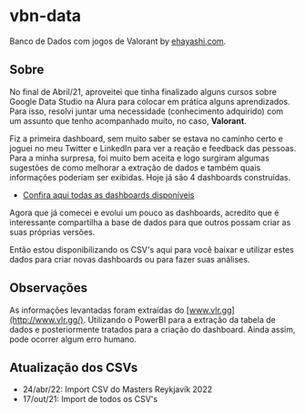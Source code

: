 
# vbn-data
Banco de Dados com jogos de Valorant by [ehayashi.com](https://ehayashi.com/).

## Sobre

No final de Abril/21, aproveitei que tinha finalizado alguns cursos sobre Google Data Studio na Alura para colocar em prática alguns aprendizados. Para isso, resolvi juntar uma necessidade (conhecimento adquirido) com um assunto que tenho acompanhado muito, no caso, **Valorant**.

Fiz a primeira dashboard, sem muito saber se estava no caminho certo e joguei no meu Twitter e LinkedIn para ver a reação e feedback das pessoas. Para a minha surpresa, foi muito bem aceita e logo surgiram algumas sugestões de como melhorar a extração de dados e também quais informações poderiam ser exibidas. Hoje já são 4 dashboards construídas.

-   [Confira aqui todas as dashboards disponíveis](https://ehayashi.com/vbn/dashboards/)

Agora que já comecei e evolui um pouco as dashboards, acredito que é interessante compartilha a base de dados para que outros possam criar as suas próprias versões.

Então estou disponibilizando os CSV's aqui para você baixar e utilizar estes dados para criar novas dashboards ou para fazer suas análises.

## Observações

As informações levantadas foram extraídas do  [www.vlr.gg](http://www.vlr.gg/). Utilizando o PowerBI para a extração da tabela de dados e posteriormente tratados para a criação do dashboard. Ainda assim, pode ocorrer algum erro humano.

##  Atualização dos CSVs

-   24/abr/22: Import CSV do Masters Reykjavík 2022
-   17/out/21: Import de todos os CSV's
